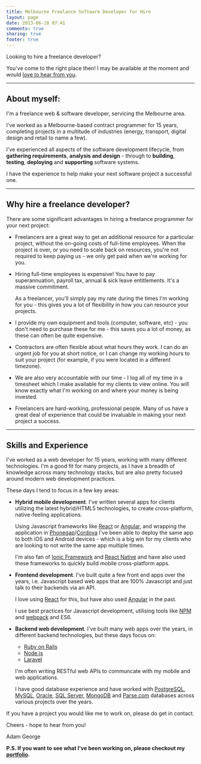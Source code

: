 ```yaml
---
title: Melbourne Freelance Software Developer for Hire
layout: page
date: 2013-06-18 07:41
comments: true
sharing: true
footer: true
---
```

Looking to hire a freelance developer?

You've come to the right place then! I may be available at the moment and would
<a href="mailto:{{site.email}}?subject=hello">love to hear from you</a>.

--------------------------------------------------------------------------------
## About myself:

I'm a freelance web &amp; software developer, servicing the Melbourne area.

I've worked as a Melbourne-based contract programmer for 15 years,
completing projects in a multitude of industries (energy, transport, digital
design and retail to name a few).

I've experienced all aspects of the software development lifecycle, from
**gathering requirements**, **analysis and design** - through to **building**,
**testing**, **deploying** and **supporting** software systems.

I have the experience to help make your next software project a successful one.


--------------------------------------------------------------------------------
## Why hire a freelance developer?

There are some significant advantages in hiring a freelance programmer for your
next project:

 * Freelancers are a great way to get an additional resource for a particular
   project, without the on-going costs of full-time employees. When the project
   is over, or you need to scale back on resources, you're not required to keep
   paying us - we only get paid when we're working for you.

 * Hiring full-time employees is expensive! You have to pay superannuation,
   payroll tax, annual & sick leave entitlements. It's a massive commitment.

   As a freelancer, you'll simply pay my rate during the times I'm working
   for you - this gives you a lot of flexibility in how you can resource your
   projects.

 * I provide my own equipment and tools (computer, software, etc) - you don't
   need to purchase these for me - this saves you a lot of money, as these can
   often be quite expensive.

 * Contractors are often flexible about what hours they work. I can do an
   urgent job for you at short notice, or I can change my working hours to suit
   your project (for example, if you were located in a different timezone).

 * We are also very accountable with our time - I log all of my time in a
   timesheet which I make available for my clients to view online. You will
   know exactly what I'm working on and where your money is being invested.

 * Freelancers are hard-working, professional people. Many of us have a great
   deal of experience that could be invaluable in making your next project a
   success.


--------------------------------------------------------------------------------
## Skills and Experience

I've worked as a web developer for 15 years, working with many
different technologies. I'm a good fit for many projects, as I have a breadth
of knowledge across many technology stacks, but are also pretty focused around
modern web development practices.

These days I tend to focus in a few key areas:

 *  **Hybrid mobile development**. I've written several apps for
     clients utilizing the latest hybrid/HTML5 technologies, to create
     cross-platform, native-feeling applications.

    Using Javascript frameworks like [React][1] or [Angular][2], and
    wrapping the application in [Phonegap][3]/[Cordova][4] I've been able to
    deploy the same app to both iOS and Android devices - which is a big win
    for my clients who are looking to not write the same app multiple times.

    I'm also fan of [Ionic Framework][19] and [React Native][22] and have also
    used these frameworks to quickly build mobile cross-platform apps.

 *  **Frontend development**. I've built quite a few front end apps over the
    years, i.e. Javascript based web apps that are 100% Javascript and just
    talk to their backends via an API.

    I love using [React][1] for this, but have also used [Angular][2] in the
    past.

    I use best practices for Javascript development, utilising tools like
    [NPM][6] and [webpack][7] and ES6. 

 *  **Backend web development**. I've built many web apps over the years,
    in different backend technologies, but these days focus on:

    * [Ruby on Rails][9]
    * [Node.js][23]
    * [Laravel][24]

    I'm often writing RESTful web APIs to communcate with my mobile and web
    applications.

    I have good database experience and have worked with [PostgreSQL][12],
    [MySQL][13], [Oracle][14], [SQL Server][15], [MongoDB][16] and
    [Parse.com][17] databases across various projects over the years.

If you have a project you would like me to work on, please do get in contact.

Cheers - hope to hear from you!

Adam George

<strong>P.S. If you want to see what I've been working on, please checkout my <a href="/portfolio">portfolio</a>.</strong>

[1]: https://facebook.github.io/react/
[2]: https://angular.io/
[3]: http://phonegap.com
[4]: http://cordova.apache.org
[5]: http://gulpjs.com
[6]: https://www.npmjs.com
[7]: https://webpack.github.io
[8]: http://jquerymobile.com

[9]: http://rubyonrails.org
[10]: http://php.net
[12]: http://www.postgresql.org
[13]: http://www.mysql.com
[14]: http://www.oracle.com/au/products/database/overview/index.html 
[15]: http://www.microsoft.com/en-us/sqlserver/default.aspx
[16]: http://www.mongodb.org
[17]: http://www.parse.com
[19]: http://ionicframework.com
[20]: http://backbonejs.org
[21]: https://jquerymobile.com
[22]: https://facebook.github.io/react-native/
[23]: https://nodejs.org
[24]: https://laravel.com
